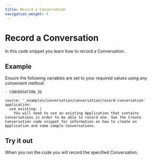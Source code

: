 ```yaml
---
title: Record a Conversation
navigation_weight: 4
---
```


# Record a Conversation

In this code snippet you learn how to record a Conversation.

## Example

Ensure the following variables are set to your required values using any convenient method:

```snippet_variables
- CONVERSATION_ID
```

```code_snippets
source: '_examples/conversation/conversation/record-conversation'
application:
  use_existing: |
    You will need to use an existing Application that contains Conversations in order to be able to record one. See the Create Conversation code snippet for information on how to create an Application and some sample Conversations.
```

## Try it out

When you run the code you will record the specified Conversation.
